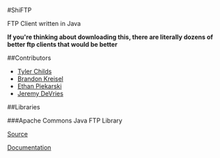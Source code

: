 #ShiFTP

FTP Client written in Java

**If you're thinking about downloading this, there are literally dozens of better ftp clients that would be better**

##Contributors
* [Tyler Childs](https://github.com/tylerchilds)
* [Brandon Kreisel](https://github.com/BKreisel)
* [Ethan Piekarski](https://github.com/SnoringFrog)
* [Jeremy DeVries](https://github.com/jrdevries)

##Libraries

###Apache Commons
Java FTP Library

[Source](http://commons.apache.org/net/download_net.cgi)

[Documentation](http://commons.apache.org/net/api-3.2/index.html)
